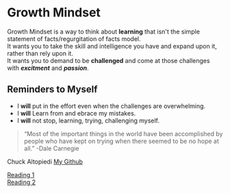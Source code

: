 # Growth Mindset

Growth Mindset is a way to think about **learning** that isn't the simple statement of facts/regurgitation of facts model.  
It wants you to take the skill and intelligence you have and expand upon it, rather than rely upon it.  
It wants you to demand to be **challenged** and come at those challenges with ***excitment*** and ***passion***.  

## Reminders to Myself

* I **will** put in the effort even when the challenges are overwhelming.
* I **will** Learn from and ebrace my mistakes.
* I **will** not stop, learning, trying, challenging myself.

> “Most of the important things in the world have been accomplished by people who have kept on trying when there seemed to be no hope at all.” -Dale Carnegie


Chuck Altopiedi [My Github](https://github.com/ChuckAlto)

[Reading 1](https://chuckalto.github.io/reading-notes/class1reading)  
[Reading 2](https://chuckalto.github.io/reading-notes/class2reading)
